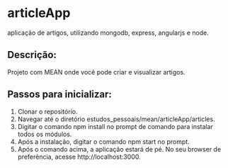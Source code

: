 # articleApp
aplicação de artigos, utilizando mongodb, express, angularjs e node.

## Descrição:
Projeto com MEAN onde você pode criar e visualizar artigos.  

## Passos para inicializar:
1. Clonar o repositório.  
2. Navegar até o diretório estudos_pessoais/mean/articleApp/articles.  
3. Digitar o comando npm install no prompt de comando para instalar todos os módulos.  
4. Após a instalação, digitar o comando npm start no prompt.  
5. Após o comando acima, a aplicação estará de pé. No seu browser de preferência, acesse http://localhost:3000.  
